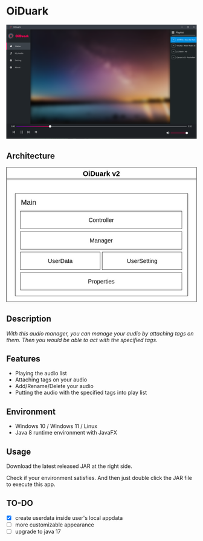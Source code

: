 # OiDuark

![Screenshot](static/screenshot.png)

## Architecture

![](./static/Architecture.jpg)

## Description
*With this audio manager, you can manage your audio by attaching tags on them. Then you would be able to act with the specified tags.*

## Features
* Playing the audio list
* Attaching tags on your audio
* Add/Rename/Delete your audio
* Putting the audio with the specified tags into play list

## Environment
* Windows 10 / Windows 11 / Linux
* Java 8 runtime environment with JavaFX

## Usage

Download the latest released JAR at the right side.  

Check if your environment satisfies. And then just double click the JAR file to execute this app.

## TO-DO
- [x] create userdata inside user's local appdata
- [ ] more customizable appearance
- [ ] upgrade to java 17

